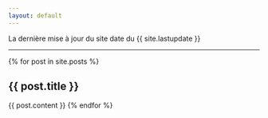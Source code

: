 ```yaml
---
layout: default
---
```


La dernière mise à jour du site date du {{ site.lastupdate }} 

*****

{% for post in site.posts %}
## {{ post.title }}
{{ post.content }}
{% endfor %}
